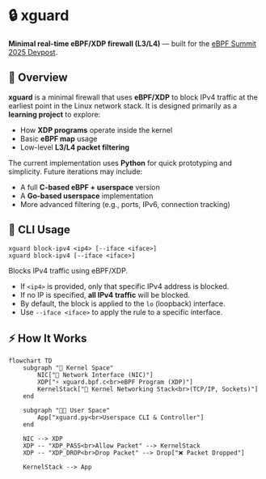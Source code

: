 # 🔒 xguard

**Minimal real-time eBPF/XDP firewall (L3/L4)** — built for the [eBPF Summit 2025 Devpost](https://ebpf-summit-2025.devpost.com).


## 📖 Overview

**xguard** is a minimal firewall that uses **eBPF/XDP** to block IPv4 traffic at the earliest point in the Linux network stack. It is designed primarily as a **learning project** to explore:

- How **XDP programs** operate inside the kernel
- Basic **eBPF map** usage
- Low-level **L3/L4 packet filtering**

The current implementation uses **Python** for quick prototyping and simplicity. Future iterations may include:

- A full **C-based eBPF + userspace** version
- A **Go-based userspace** implementation
- More advanced filtering (e.g., ports, IPv6, connection tracking)

## 🧰 CLI Usage

```
xguard block-ipv4 <ip4> [--iface <iface>]
xguard block-ipv4 [--iface <iface>]
```

Blocks IPv4 traffic using eBPF/XDP.

- If `<ip4>` is provided, only that specific IPv4 address is blocked.
- If no IP is specified, **all IPv4 traffic** will be blocked.
- By default, the block is applied to the `lo` (loopback) interface.
- Use `--iface <iface>` to apply the rule to a specific interface.


## ⚡ How It Works
```mermaid
flowchart TD
    subgraph "🧱 Kernel Space"
        NIC["📡 Network Interface (NIC)"]
        XDP["⚡ xguard.bpf.c<br>eBPF Program (XDP)"]
        KernelStack["🧠 Kernel Networking Stack<br>(TCP/IP, Sockets)"]
    end

    subgraph "👨‍💻 User Space"
        App["xguard.py<br>Userspace CLI & Controller"]
    end

    NIC --> XDP
    XDP -- "XDP_PASS<br>Allow Packet" --> KernelStack
    XDP -- "XDP_DROP<br>Drop Packet" --> Drop["❌ Packet Dropped"]

    KernelStack --> App
```
